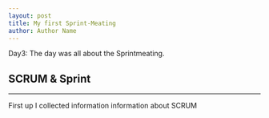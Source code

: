 ```yaml
--- 
layout: post
title: My first Sprint-Meating
author: Author Name
---
```


Day3: The day was all about the Sprintmeating.

## SCRUM & Sprint
----

First up I collected information information about SCRUM
